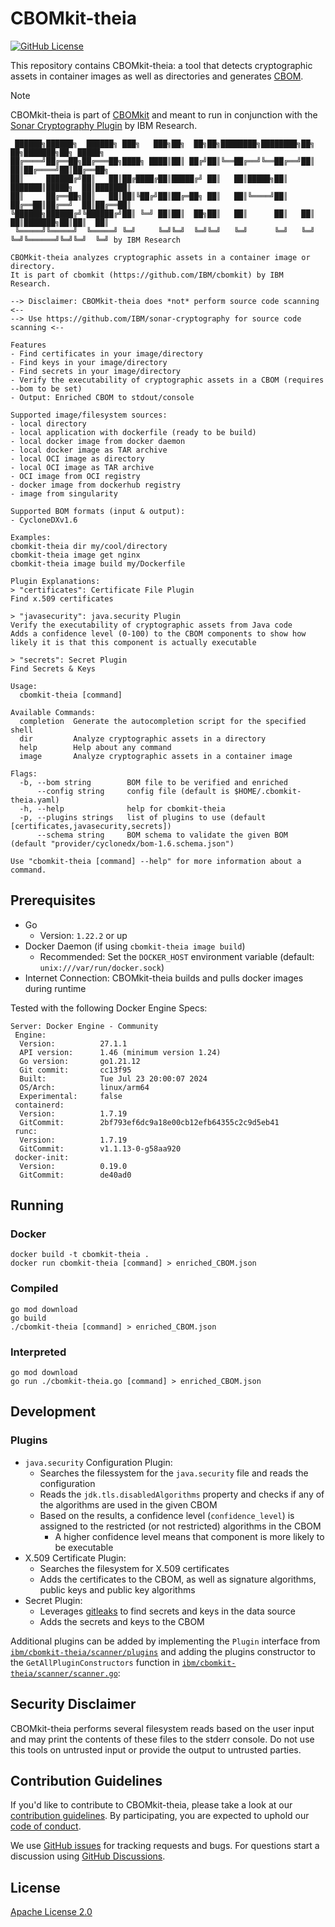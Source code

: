 # CBOMkit-theia

[![GitHub License](https://img.shields.io/github/license/IBM/cbomkit-theia)](https://opensource.org/licenses/Apache-2.0)

This repository contains CBOMkit-theia: a tool that detects cryptographic assets in container images as well as directories and generates [CBOM](https://cyclonedx.org/capabilities/cbom/).

> [!NOTE] 
> CBOMkit-theia is part of [CBOMkit](https://github.com/IBM/cbomkit) and meant to run in conjunction with the [Sonar Cryptography Plugin](https://github.com/IBM/sonar-cryptography) by IBM Research.

```
 ██████╗██████╗  ██████╗ ███╗   ███╗██╗  ██╗██╗████████╗████████╗██╗  ██╗███████╗██╗ █████╗ 
██╔════╝██╔══██╗██╔═══██╗████╗ ████║██║ ██╔╝██║╚══██╔══╝╚══██╔══╝██║  ██║██╔════╝██║██╔══██╗
██║     ██████╔╝██║   ██║██╔████╔██║█████╔╝ ██║   ██║█████╗██║   ███████║█████╗  ██║███████║
██║     ██╔══██╗██║   ██║██║╚██╔╝██║██╔═██╗ ██║   ██║╚════╝██║   ██╔══██║██╔══╝  ██║██╔══██║
╚██████╗██████╔╝╚██████╔╝██║ ╚═╝ ██║██║  ██╗██║   ██║      ██║   ██║  ██║███████╗██║██║  ██║
 ╚═════╝╚═════╝  ╚═════╝ ╚═╝     ╚═╝╚═╝  ╚═╝╚═╝   ╚═╝      ╚═╝   ╚═╝  ╚═╝╚══════╝╚═╝╚═╝  ╚═╝ by IBM Research

CBOMkit-theia analyzes cryptographic assets in a container image or directory.
It is part of cbomkit (https://github.com/IBM/cbomkit) by IBM Research.

--> Disclaimer: CBOMkit-theia does *not* perform source code scanning <--
--> Use https://github.com/IBM/sonar-cryptography for source code scanning <--

Features
- Find certificates in your image/directory
- Find keys in your image/directory
- Find secrets in your image/directory
- Verify the executability of cryptographic assets in a CBOM (requires --bom to be set)
- Output: Enriched CBOM to stdout/console

Supported image/filesystem sources:
- local directory 
- local application with dockerfile (ready to be build)
- local docker image from docker daemon
- local docker image as TAR archive
- local OCI image as directory
- local OCI image as TAR archive
- OCI image from OCI registry
- docker image from dockerhub registry
- image from singularity

Supported BOM formats (input & output):
- CycloneDXv1.6

Examples:
cbomkit-theia dir my/cool/directory
cbomkit-theia image get nginx
cbomkit-theia image build my/Dockerfile

Plugin Explanations:
> "certificates": Certificate File Plugin
Find x.509 certificates

> "javasecurity": java.security Plugin
Verify the executability of cryptographic assets from Java code
Adds a confidence level (0-100) to the CBOM components to show how likely it is that this component is actually executable

> "secrets": Secret Plugin
Find Secrets & Keys

Usage:
  cbomkit-theia [command]

Available Commands:
  completion  Generate the autocompletion script for the specified shell
  dir         Analyze cryptographic assets in a directory
  help        Help about any command
  image       Analyze cryptographic assets in a container image

Flags:
  -b, --bom string        BOM file to be verified and enriched
      --config string     config file (default is $HOME/.cbomkit-theia.yaml)
  -h, --help              help for cbomkit-theia
  -p, --plugins strings   list of plugins to use (default [certificates,javasecurity,secrets])
      --schema string     BOM schema to validate the given BOM (default "provider/cyclonedx/bom-1.6.schema.json")

Use "cbomkit-theia [command] --help" for more information about a command.
```

## Prerequisites

- Go 
  - Version: `1.22.2` or up
- Docker Daemon (if using `cbomkit-theia image build`)
  - Recommended: Set the `DOCKER_HOST` environment variable (default: `unix:///var/run/docker.sock`) 
- Internet Connection: CBOMkit-theia builds and pulls docker images during runtime

Tested with the following Docker Engine Specs:
```text
Server: Docker Engine - Community
 Engine:
  Version:          27.1.1
  API version:      1.46 (minimum version 1.24)
  Go version:       go1.21.12
  Git commit:       cc13f95
  Built:            Tue Jul 23 20:00:07 2024
  OS/Arch:          linux/arm64
  Experimental:     false
 containerd:
  Version:          1.7.19
  GitCommit:        2bf793ef6dc9a18e00cb12efb64355c2c9d5eb41
 runc:
  Version:          1.7.19
  GitCommit:        v1.1.13-0-g58aa920
 docker-init:
  Version:          0.19.0
  GitCommit:        de40ad0
```

## Running

### Docker

```shell
docker build -t cbomkit-theia . 
docker run cbomkit-theia [command] > enriched_CBOM.json
```

### Compiled

```shell
go mod download
go build
./cbomkit-theia [command] > enriched_CBOM.json
```

### Interpreted

```shell
go mod download
go run ./cbomkit-theia.go [command] > enriched_CBOM.json
```

## Development

### Plugins
  - `java.security` Configuration Plugin:
    - Searches the filessystem for the `java.security` file and reads the configuration
    - Reads the `jdk.tls.disabledAlgorithms` property and checks if any of the algorithms are used in the given CBOM
    - Based on the results, a confidence level (`confidence_level`) is assigned to the restricted (or not restricted) algorithms in the CBOM
      - A higher confidence level means that component is more likely to be executable
  - X.509 Certificate Plugin:
    - Searches the filesystem for X.509 certificates
    - Adds the certificates to the CBOM, as well as signature algorithms, public keys and public key algorithms
  - Secret Plugin:
    - Leverages [gitleaks](https://github.com/gitleaks/gitleaks) to find secrets and keys in the data source
    - Adds the secrets and keys to the CBOM

Additional plugins can be added by implementing the `Plugin` interface from [`ibm/cbomkit-theia/scanner/plugins`](./scanner/plugins/plugin.go#L41) and adding the plugins constructor to the `GetAllPluginConstructors` function in [`ibm/cbomkit-theia/scanner/scanner.go`](./scanner/scanner.go#L48): 

## Security Disclaimer
CBOMkit-theia performs several filesystem reads based on the user input and may print the contents of these files to the stderr console. Do not use this tools on untrusted input or provide the output to untrusted parties.

## Contribution Guidelines

If you'd like to contribute to CBOMkit-theia, please take a look at our [contribution guidelines](CONTRIBUTING.md). By participating, you are expected to uphold our [code of conduct](CODE_OF_CONDUCT.md).

We use [GitHub issues](https://github.com/IBM/cbomkit-theia/issues) for tracking requests and bugs. For questions start a discussion using [GitHub Discussions](https://github.com/IBM/cbomkit-theia/discussions).

## License

[Apache License 2.0](LICENSE)